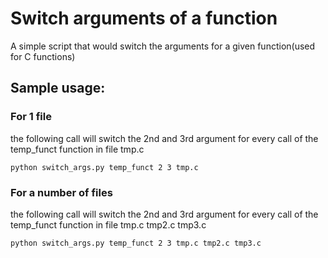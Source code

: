 # Switch arguments of a function

A simple script that would switch the arguments for a given function(used for C functions)

## Sample usage:

### For 1 file
the following call will switch the 2nd and 3rd argument for every call of the temp_funct function in file tmp.c

    python switch_args.py temp_funct 2 3 tmp.c
                  
### For a number of files
the following call will switch the 2nd and 3rd argument for every call of the temp_funct function in file tmp.c tmp2.c tmp3.c

    python switch_args.py temp_funct 2 3 tmp.c tmp2.c tmp3.c
